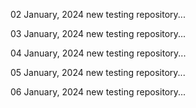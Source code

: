 02 January, 2024
new testing repository...

03 January, 2024
new testing repository...

04 January, 2024
new testing repository...

05 January, 2024
new testing repository...

06 January, 2024
new testing repository...

